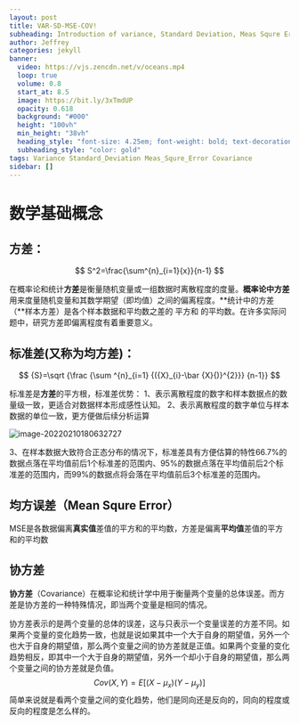 ```yaml
---
layout: post
title: VAR-SD-MSE-COV!
subheading: Introduction of variance, Standard Deviation, Meas Squre Error and Covariance.
author: Jeffrey
categories: jekyll
banner:
  video: https://vjs.zencdn.net/v/oceans.mp4
  loop: true
  volume: 0.8
  start_at: 8.5
  image: https://bit.ly/3xTmdUP
  opacity: 0.618
  background: "#000"
  height: "100vh"
  min_height: "38vh"
  heading_style: "font-size: 4.25em; font-weight: bold; text-decoration: underline"
  subheading_style: "color: gold"
tags: Variance Standard_Deviation Meas_Squre_Error Covariance
sidebar: []
---
```


# 数学基础概念

## 方差：

$$
S^2=\frac{\sum^{n}_{i=1}{x}}{n-1}
$$

在概率论和统计**方差**是衡量随机变量或一组数据时离散程度的度量。**概率论中方差**用来度量随机变量和其数学期望（即均值）之间的偏离程度。**统计中的方差（**样本方差）是各个样本数据和平均数之差的 平方和 的平均数。在许多实际问题中，研究方差即偏离程度有着重要意义。

## 标准差(又称为均方差)：

$$
{S}=\sqrt {\frac {\sum ^{n}_{i=1} {({X}_{i}-\bar {X}{)}^{2}}} {n-1}}
$$

标准差是**方差**的平方根，标准差优势：
1、表示离散程度的数字和样本数据点的数量级一致，更适合对数据样本形成感性认知。
2、表示离散程度的数字单位与样本数据的单位一致，更方便做后续分析运算

![image-20220210180632727](D:\所有笔记\图片目录\image-20220210180632727.png)

3、在样本数据大致符合正态分布的情况下，标准差具有方便估算的特性66.7%的数据点落在平均值前后1个标准差的范围内、95%的数据点落在平均值前后2个标准差的范围内，而99%的数据点将会落在平均值前后3个标准差的范围内。

## 均方误差（Mean Squre Error）

MSE是各数据偏离**真实值**差值的平方和的平均数，方差是偏离**平均值**差值的平方和的平均数

## 协方差

**协方差**（Covariance）在概率论和统计学中用于衡量两个变量的总体误差。而方差是协方差的一种特殊情况，即当两个变量是相同的情况。

协方差表示的是两个变量的总体的误差，这与只表示一个变量误差的方差不同。如果两个变量的变化趋势一致，也就是说如果其中一个大于自身的期望值，另外一个也大于自身的期望值，那么两个变量之间的协方差就是正值。如果两个变量的变化趋势相反，即其中一个大于自身的期望值，另外一个却小于自身的期望值，那么两个变量之间的协方差就是负值。
$$
Cov(X,Y)=E[(X-\mu_x)(Y-\mu_y)]
$$
简单来说就是看两个变量之间的变化趋势，他们是同向还是反向的，同向的程度或反向的程度是怎么样的。
